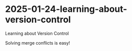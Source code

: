 # 2025-01-24-learning-about-version-control
Learning about Version Control

Solving merge conflicts is easy!
